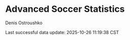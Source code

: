 # Advanced Soccer Statistics
Denis Ostroushko

<!-- gfm -->

Last successful data update: 2025-10-26 11:19:38 CST
